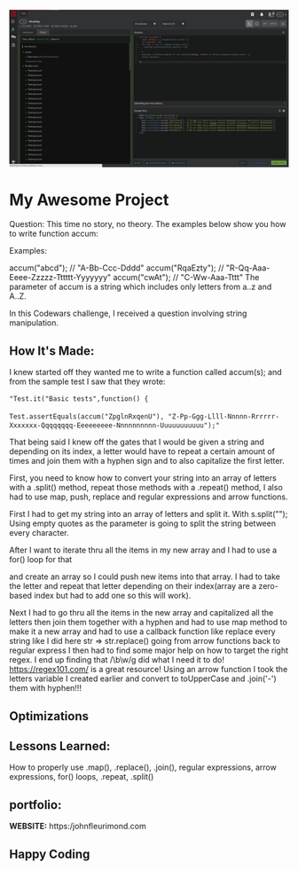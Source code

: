 ![Codewars](img/mumbling.png)

# My Awesome Project
Question:
This time no story, no theory. The examples below show you how to write function accum:

Examples:

accum("abcd");    // "A-Bb-Ccc-Dddd"
accum("RqaEzty"); // "R-Qq-Aaa-Eeee-Zzzzz-Tttttt-Yyyyyyy"
accum("cwAt");    // "C-Ww-Aaa-Tttt"
The parameter of accum is a string which includes only letters from a..z and A..Z.

In this Codewars challenge, I received a question involving string manipulation.

## How It's Made:

I knew started off they wanted me to write a function called accum(s); and from the sample test I saw that they wrote:

    "Test.it("Basic tests",function() {    

	Test.assertEquals(accum("ZpglnRxqenU"), "Z-Pp-Ggg-Llll-Nnnnn-Rrrrrr-Xxxxxxx-Qqqqqqqq-Eeeeeeeee-Nnnnnnnnnn-Uuuuuuuuuuu");"





That being said I knew off the gates that I would be given a string and depending on its index, a letter would have to repeat a certain amount of times and join them with a hyphen sign and to also capitalize the first letter.



First, you need to know how to convert your string into an array of letters with a .split() method, repeat those methods with a .repeat() method, I also had to use map, push, replace and regular expressions and arrow functions.



First I had to get my string into an array of letters and split it. With s.split(""); Using empty quotes as the parameter is going to split the string between every character.



After I want to iterate thru all the items in my new array and I had to use a for() loop for that

and create an array so I could push new items into that array. I had to take the letter and repeat that letter depending on their index(array are a zero-based index but had to add one so this will work).



Next I had to go thru all the items in the new array and capitalized all the letters then join them together with a hyphen and had to use map method to make it a new array and had to use a callback function like replace every string like I did here str => str.replace() going from arrow functions back to regular express I then had to find some major help on how to target the right regex. I end up finding that /\b\w/g did what I need it to do! https://regex101.com/ is a great resource! Using an arrow function I took the letters variable I created earlier and convert to toUpperCase and .join('-') them with hyphen!!!




## Optimizations

## Lessons Learned:

How to properly use .map(), .replace(), .join(), regular expressions, arrow expressions, for() loops, .repeat, .split()
## portfolio:

**WEBSITE:** https:/johnfleurimond.com



## Happy Coding
